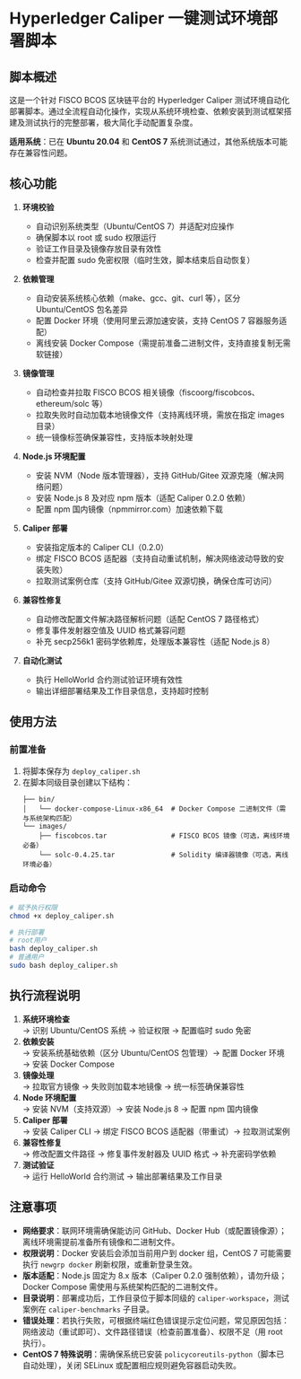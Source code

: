# Hyperledger Caliper 一键测试环境部署脚本

## 脚本概述
这是一个针对 FISCO BCOS 区块链平台的 Hyperledger Caliper 测试环境自动化部署脚本。通过全流程自动化操作，实现从系统环境检查、依赖安装到测试框架搭建及测试执行的完整部署，极大简化手动配置复杂度。

**适用系统**：已在 **Ubuntu 20.04** 和 **CentOS 7** 系统测试通过，其他系统版本可能存在兼容性问题。


## 核心功能
1. **环境校验**
   - 自动识别系统类型（Ubuntu/CentOS 7）并适配对应操作
   - 确保脚本以 root 或 sudo 权限运行
   - 验证工作目录及镜像存放目录有效性
   - 检查并配置 sudo 免密权限（临时生效，脚本结束后自动恢复）

2. **依赖管理**
   - 自动安装系统核心依赖（make、gcc、git、curl 等），区分 Ubuntu/CentOS 包名差异
   - 配置 Docker 环境（使用阿里云源加速安装，支持 CentOS 7 容器服务适配）
   - 离线安装 Docker Compose（需提前准备二进制文件，支持直接复制无需软链接）

3. **镜像管理**
   - 自动检查并拉取 FISCO BCOS 相关镜像（fiscoorg/fiscobcos、ethereum/solc 等）
   - 拉取失败时自动加载本地镜像文件（支持离线环境，需放在指定 images 目录）
   - 统一镜像标签确保兼容性，支持版本映射处理

4. **Node.js 环境配置**
   - 安装 NVM（Node 版本管理器），支持 GitHub/Gitee 双源克隆（解决网络问题）
   - 安装 Node.js 8 及对应 npm 版本（适配 Caliper 0.2.0 依赖）
   - 配置 npm 国内镜像（npmmirror.com）加速依赖下载

5. **Caliper 部署**
   - 安装指定版本的 Caliper CLI（0.2.0）
   - 绑定 FISCO BCOS 适配器（支持自动重试机制，解决网络波动导致的安装失败）
   - 拉取测试案例仓库（支持 GitHub/Gitee 双源切换，确保仓库可访问）

6. **兼容性修复**
   - 自动修改配置文件解决路径解析问题（适配 CentOS 7 路径格式）
   - 修复事件发射器空值及 UUID 格式兼容问题
   - 补充 secp256k1 密码学依赖库，处理版本兼容性（适配 Node.js 8）

7. **自动化测试**
   - 执行 HelloWorld 合约测试验证环境有效性
   - 输出详细部署结果及工作目录信息，支持超时控制


## 使用方法

### 前置准备
1. 将脚本保存为 `deploy_caliper.sh`
2. 在脚本同级目录创建以下结构：
   ```
   ├── bin/
   │   └── docker-compose-Linux-x86_64  # Docker Compose 二进制文件（需与系统架构匹配）
   └── images/
       ├── fiscobcos.tar                # FISCO BCOS 镜像（可选，离线环境必备）
       └── solc-0.4.25.tar              # Solidity 编译器镜像（可选，离线环境必备）
   ```

### 启动命令
```bash
# 赋予执行权限
chmod +x deploy_caliper.sh

# 执行部署
# root用户
bash deploy_caliper.sh
# 普通用户
sudo bash deploy_caliper.sh
```


## 执行流程说明
1. **系统环境检查**  
   → 识别 Ubuntu/CentOS 系统 → 验证权限 → 配置临时 sudo 免密  
2. **依赖安装**  
   → 安装系统基础依赖（区分 Ubuntu/CentOS 包管理）→ 配置 Docker 环境 → 安装 Docker Compose  
3. **镜像处理**  
   → 拉取官方镜像 → 失败则加载本地镜像 → 统一标签确保兼容性  
4. **Node 环境配置**  
   → 安装 NVM（支持双源）→ 安装 Node.js 8 → 配置 npm 国内镜像  
5. **Caliper 部署**  
   → 安装 Caliper CLI → 绑定 FISCO BCOS 适配器（带重试）→ 拉取测试案例  
6. **兼容性修复**  
   → 修改配置文件路径 → 修复事件发射器及 UUID 格式 → 补充密码学依赖  
7. **测试验证**  
   → 运行 HelloWorld 合约测试 → 输出部署结果及工作目录  


## 注意事项
- **网络要求**：联网环境需确保能访问 GitHub、Docker Hub（或配置镜像源）；离线环境需提前准备所有镜像和二进制文件。
- **权限说明**：Docker 安装后会添加当前用户到 docker 组，CentOS 7 可能需要执行 `newgrp docker` 刷新权限，或重新登录生效。
- **版本适配**：Node.js 固定为 8.x 版本（Caliper 0.2.0 强制依赖），请勿升级；Docker Compose 需使用与系统架构匹配的二进制文件。
- **目录说明**：部署成功后，工作目录位于脚本同级的 `caliper-workspace`，测试案例在 `caliper-benchmarks` 子目录。
- **错误处理**：若执行失败，可根据终端红色错误提示定位问题，常见原因包括：网络波动（重试即可）、文件路径错误（检查前置准备）、权限不足（用 root 执行）。
- **CentOS 7 特殊说明**：需确保系统已安装 `policycoreutils-python`（脚本已自动处理），关闭 SELinux 或配置相应规则避免容器启动失败。
